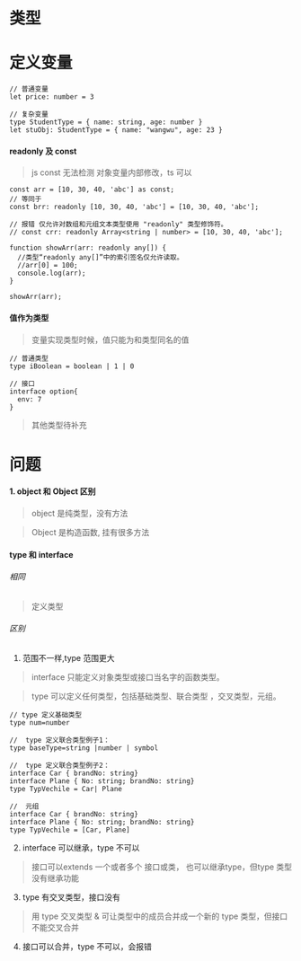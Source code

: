 <!--
 * @LastEditors: wudan01
 * @description: 文件描述
-->
# 类型

# 定义变量
```
// 普通变量
let price: number = 3

// 复杂变量
type StudentType = { name: string, age: number }
let stuObj: StudentType = { name: "wangwu", age: 23 }
```

#### readonly 及 const
> js const 无法检测 对象变量内部修改，ts 可以
```
const arr = [10, 30, 40, 'abc'] as const;
// 等同于
const brr: readonly [10, 30, 40, 'abc'] = [10, 30, 40, 'abc'];

// 报错 仅允许对数组和元组文本类型使用 "readonly" 类型修饰符。
// const crr: readonly Array<string | number> = [10, 30, 40, 'abc'];

function showArr(arr: readonly any[]) {
  //类型“readonly any[]”中的索引签名仅允许读取。
  //arr[0] = 100;
  console.log(arr);
}

showArr(arr);
```
####  值作为类型
> 变量实现类型时候，值只能为和类型同名的值
```
// 普通类型
type iBoolean = boolean | 1 | 0

// 接口
interface option{
  env: 7
}
```

> 其他类型待补充

# 问题
#### 1. object 和 Object 区别
> object 是纯类型，没有方法

> Object 是构造函数, 挂有很多方法

#### type 和 interface 
###### 相同
> 定义类型
###### 区别
1. 范围不一样,type 范围更大

> interface 只能定义对象类型或接口当名字的函数类型。

> type 可以定义任何类型，包括基础类型、联合类型 ，交叉类型，元组。

```
// type 定义基础类型
type num=number 

//  type 定义联合类型例子1：
type baseType=string |number | symbol

//  type 定义联合类型例子2：
interface Car { brandNo: string}
interface Plane { No: string; brandNo: string}
type TypVechile = Car| Plane 

//  元组
interface Car { brandNo: string}
interface Plane { No: string; brandNo: string}
type TypVechile = [Car, Plane]
```

2. interface 可以继承，type 不可以
> 接口可以extends 一个或者多个 接口或类， 也可以继承type，但type 类型没有继承功能

3. type 有交叉类型，接口没有
> 用 type 交叉类型 & 可让类型中的成员合并成一个新的 type 类型，但接口不能交叉合并

4. 接口可以合并，type 不可以，会报错